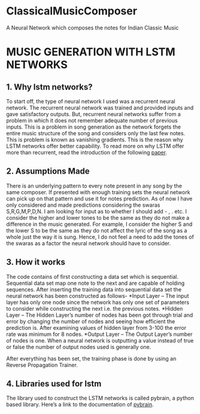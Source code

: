 # ClassicalMusicComposer
A Neural Network which composes the notes for Indian Classic Music

# MUSIC GENERATION WITH LSTM NETWORKS

## 1. Why lstm networks?
To start off, the type of neural network I used was a recurrent neural network. The recurrent neural network was trained and provided inputs and gave satisfactory outputs. But, recurrent neural networks suffer from a problem in which it does not remember adequate number of previous inputs. This is a problem in song generation as the network forgets the entire music structure of the song and considers only the last few notes. This is problem is known as vanishing gradients. This is the reason why LSTM networks offer better capability.
To read more on why LSTM offer more than recurrent, read the introduction of the following [paper](http://people.idsia.ch/~juergen/blues/IDSIA-07-02.pdf).
## 2. Assumptions Made
There is an underlying pattern to every note present in any song by the same composer. If presented with enough training sets the neural network can pick up on that pattern and use it for notes prediction.
As of now I have only considered and made predictions considering the swaras S,R,G,M,P,D,N. I am looking for input as to whether I should add - , . etc.
I consider the higher and lower tones to be the same as they do not make a difference in the music generated. For example, I consider the higher S and the lower S to be the same as they do not affect the lyric of the song as a whole just the way it is sung. Hence, I do not feel a need to add the tones of the swaras as a factor the neural network should have to consider.
## 3. How it works
The code contains of first constructing a data set which is sequential. Sequential data set map one note to the next and are capable of holding sequences. After inserting the training data into sequential data set the neural network has been constructed as follows-
   *Input Layer – The input layer has only one node since the network has only one set of parameters to consider while constructing the next i.e. the previous notes.
   *Hidden Layer – The Hidden Layer’s number of nodes has been got through trial and error by changing the number of nodes and seeing how efficient the prediction is. After examining values of hidden layer from 3-100 the error rate was minimum for 8 nodes.
  *Output Layer – The Output Layer’s number of nodes is one. When a neural network is outputting a value instead of true or false the number of output nodes used is generally one.

After everything has been set, the training phase is done by using an Reverse Propagation Trainer. 

## 4. Libraries used for lstm
The library used to construct the LSTM networks is called pybrain, a python based library. Here’s a link to the documentation of [pybrain](http://pybrain.org/docs/).


